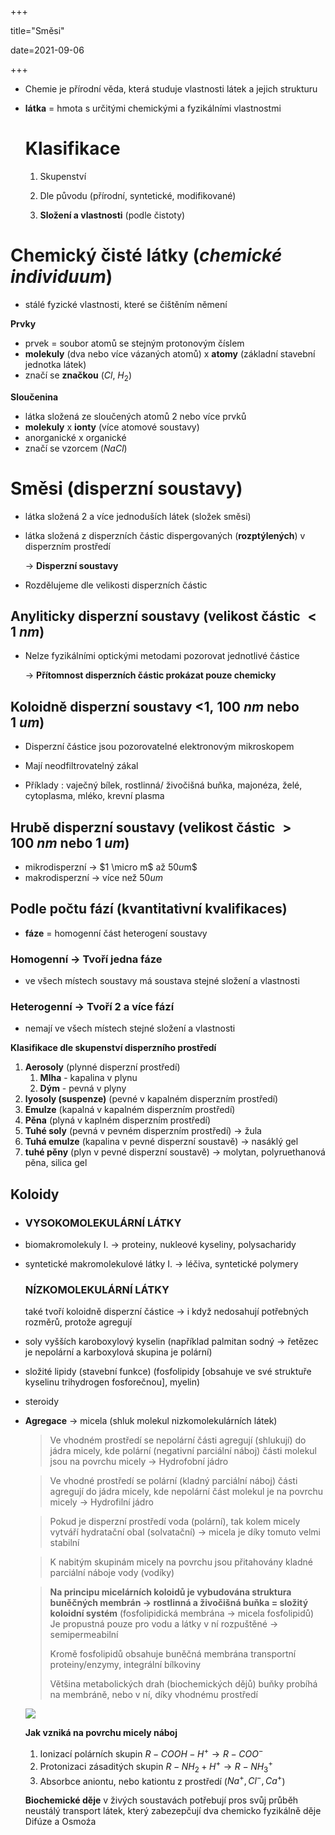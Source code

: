 +++

title="Směsi"

date=2021-09-06

+++

- Chemie je přírodní věda, která studuje vlastnosti látek a jejich strukturu

- **látka** = hmota s určitými chemickými a fyzikálními vlastnostmi

  # Klasifikace

  1. Skupenství

  2. Dle původu (přírodní, syntetické, modifikované)

  3. **Složení a vlastnosti** (podle čistoty)


# Chemický čisté látky (*chemické individuum*)

- stálé fyzické vlastnosti, které se čištěním němení

**Prvky**

- prvek = soubor atomů se stejným protonovým číslem
- **molekuly** (dva nebo více vázaných atomů) x **atomy** (základní stavební jednotka látek)
- značí se **značkou** ($Cl, \: H_2$)

**Sloučenina**

- látka složená ze sloučených atomů 2 nebo více prvků
- **molekuly** x **ionty** (více atomové soustavy)
- anorganické x organické
- značí se vzorcem ($NaCl$)

# Směsi (disperzní soustavy)

- látka složená 2 a více jednoduších látek (složek směsi)

- látka složená z disperzních částic dispergovaných (**rozptýlených**) v disperzním prostředí

  $\to$ **Disperzní soustavy**

- Rozdělujeme dle velikosti disperzních částic

## Anyliticky disperzní soustavy (velikost částic $<1\:nm$)

- Nelze fyzikálními optickými metodami pozorovat jednotlivé částice

  $\to$ **Přítomnost disperzních částic prokázat pouze chemicky**

## Koloidně disperzní soustavy <$1,\:100\:nm$ nebo $1 \:um$)

- Disperzní částice jsou pozorovatelné elektronovým mikroskopem

- Mají neodfiltrovatelný zákal

- Příklady : vaječný bílek, rostlinná/ živočišná buňka, majonéza, želé, cytoplasma, mléko, krevní plasma

  

## Hrubě disperzní soustavy (velikost částic $>100\:nm$  nebo $1 \:um$)

 - mikrodisperzní $\to$ $1 \micro m$ až $50 u$m$
 - makrodisperzní $\to$ více než $50um$

 ## Podle počtu fází (kvantitativní kvalifikaces)

 - **fáze** = homogenní část heterogení soustavy

 ### Homogenní $\to$ Tvoří jedna fáze

 - ve všech místech soustavy má soustava stejné složení a vlastnosti

 ### Heterogenní $\to$ Tvoří 2 a více fází

 - nemají ve všech místech stejné složení a vlastnosti

 **Klasifikace dle skupenství disperzního prostředí**

 1. **Aerosoly** (plynné disperzní prostředí)
    1. **Mlha** - kapalina v plynu
    2. **Dým** - pevná v plyny
 2. **lyosoly (suspenze)** (pevné v kapalném disperzním prostředí)
 3. **Emulze** (kapalná v kapalném disperzním prostředí)
 4. **Pěna** (plyná v kaplném disperzním prostředí)
 5. **Tuhé soly** (pevná v pevném disperzním prostředí) $\to$ žula
 6. **Tuhá emulze** (kapalina v pevné disperzní soustavě) $\to$ nasáklý gel
 7. **tuhé pěny** (plyn v pevné disperzní soustavě) $\to$ molytan, polyruethanová pěna, silica gel

 ## Koloidy

 - ### VYSOKOMOLEKULÁRNÍ LÁTKY

 - biomakromolekuly I. $\to$ proteiny, nukleové kyseliny, polysacharidy

 - syntetické makromolekulové látky I. $\to$ léčiva, syntetické polymery

   ### NÍZKOMOLEKULÁRNÍ LÁTKY

   také tvoří koloidně disperzní částice $\to$ i když nedosahují potřebných rozměrů, protože agregují 

 - soly vyšších karoboxylový kyselin (například palmitan sodný $\to$ řetězec je nepolární a karboxylová skupina je polární)

 - složité lipidy (stavební funkce) (fosfolipidy [obsahuje ve své struktuře kyselinu trihydrogen fosforečnou], myelin)

 - steroidy

 - **Agregace** $\to$ micela (shluk molekul nizkomolekulárních látek)

   > Ve vhodném prostředí se nepolární části agregují (shlukují) do jádra micely, kde polární (negativní parciální náboj) části molekul jsou na povrchu micely $\to$ Hydrofobní jádro

   > Ve vhodné prostředí se polární (kladný parciální náboj) části agregují do jádra micely, kde nepolární část molekul je na povrchu micely $\to$ Hydrofilní jádro

   > Pokud je disperzní prostředí voda (polární), tak kolem micely vytváří hydratační obal (solvatační) $\to$ micela je díky tomuto velmi stabilní

   > K nabitým skupinám micely na povrchu jsou přitahovány kladné parciální náboje vody (vodíky)

   > **Na principu micelárních koloidů je vybudována struktura buněčných membrán $\to$ rostlinná a živočišná buňka = složitý koloidní systém** (fosfolipidická membrána $\to$ micela fosfolipidů)<br> Je propustná pouze pro vodu a látky v ní rozpuštěné $\to$ semipermeabilní <br>
   >
   > Kromě fosfolipidů obsahuje buněčná membrána transportní proteiny/enzymy, integrální bílkoviny <br>
   >
   > Většina metabolických drah (biochemických dějů) buňky probíhá na membráně, nebo v ní, díky vhodnému prostředí

   ![](https://web.natur.cuni.cz/~pcoufal/images/obr57.gif)

   **Jak vzniká na povrchu micely náboj**

   1. Ionizací polárních skupin $R-COOH -H^+\to R-COO^-$
   2. Protonizaci zásaditých skupin $R-NH_2 + H^+ \to R-NH_3^{+}$
   3. Absorbce aniontu, nebo kationtu z prostředí ($Na^+, Cl^-, Ca^+$)

   **Biochemické děje** v živých soustavách potřebují pros svůj průběh neustálý transport látek, který zabezepčují dva chemicko fyzikálně děje Difúze a Osmoźa
